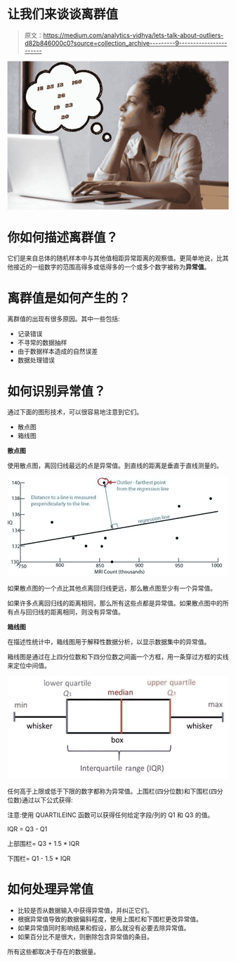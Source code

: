 # 让我们来谈谈离群值

> 原文：<https://medium.com/analytics-vidhya/lets-talk-about-outliers-d82b846000c0?source=collection_archive---------9----------------------->

![](img/608bdefad00b966e3261fbf0b7ff88dd.png)

# 你如何描述离群值？

它们是来自总体的随机样本中与其他值相距异常距离的观察值。更简单地说，比其他接近的一组数字的范围高得多或低得多的一个或多个数字被称为**异常值**。

# 离群值是如何产生的？

离群值的出现有很多原因。其中一些包括:

*   记录错误
*   不寻常的数据抽样
*   由于数据样本造成的自然误差
*   数据处理错误

# 如何识别异常值？

通过下面的图形技术，可以很容易地注意到它们。

*   散点图
*   箱线图

**散点图**

使用散点图，离回归线最远的点是异常值。到直线的距离是垂直于直线测量的。

![](img/85d4977a6cce3567cd89f89a9000a0bb.png)

如果散点图的一个点比其他点离回归线更远，那么散点图至少有一个异常值。

如果许多点离回归线的距离相同，那么所有这些点都是异常值。如果散点图中的所有点与回归线的距离相同，则没有异常值。

**箱线图**

在描述性统计中，箱线图用于解释性数据分析，以显示数据集中的异常值。

箱线图是通过在上四分位数和下四分位数之间画一个方框，用一条穿过方框的实线来定位中间值。

![](img/a6146a3fcf99a2b41d03da7b1553017a.png)

任何高于上限或低于下限的数字都称为异常值。上围栏(四分位数)和下围栏(四分位数)通过以下公式获得:

注意:使用 QUARTILEINC 函数可以获得任何给定字段/列的 Q1 和 Q3 的值。

IQR = Q3 - Q1

上部围栏= Q3 + 1.5 * IQR

下围栏= Q1 - 1.5 * IQR

# 如何处理异常值

*   比较是否从数据输入中获得异常值，并纠正它们。
*   根据异常值导致的数据偏斜程度，使用上围栏和下围栏更改异常值。
*   如果异常值同时影响结果和假设，那么就没有必要去除异常值。
*   如果百分比不是很大，则删除包含异常值的条目。

所有这些都取决于存在的数据量。